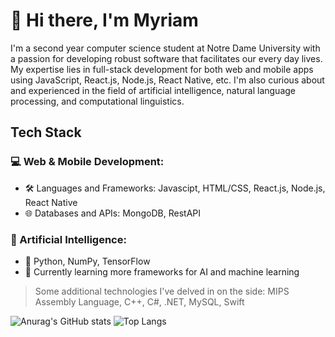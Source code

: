 # :wave: Hi there, I'm Myriam
I'm a second year computer science student at Notre Dame University with a passion for developing robust software that facilitates our every day lives. My expertise lies in full-stack development for both web and mobile apps using JavaScript, React.js, Node.js, React Native, etc. 
I'm also curious about and experienced in the field of artificial intelligence, natural language processing, and computational linguistics.

## Tech Stack
### 💻 Web & Mobile Development:
- 🛠 Languages and Frameworks: Javascipt, HTML/CSS, React.js, Node.js, React Native
- 🌐 Databases and APIs: MongoDB, RestAPI
  
### 🤖 Artificial Intelligence:
- 🐍 Python, NumPy, TensorFlow
- 📄 Currently learning more frameworks for AI and machine learning

> Some additional technologies I've delved in on the side: MIPS Assembly Language, C++, C#, .NET, MySQL, Swift

![Anurag's GitHub stats](https://github-readme-stats.vercel.app/api?username=myrmlbst&hide=issues&theme=tokyonight&rank_icon=github)
![Top Langs](https://github-readme-stats.vercel.app/api/top-langs/?username=myrmlbst&layout=compact&theme=tokyonight)

